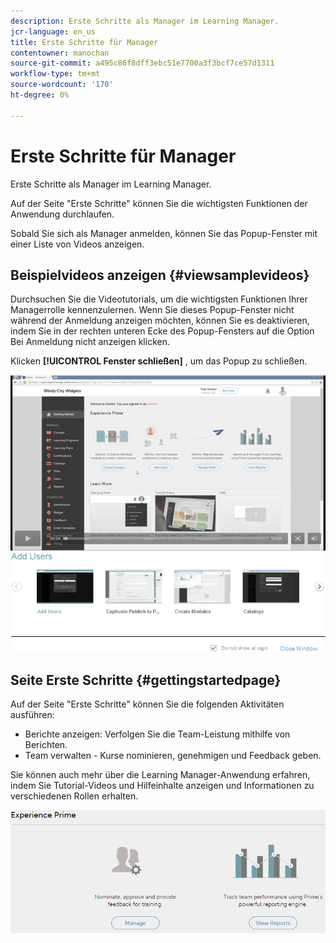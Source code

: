 ```yaml
---
description: Erste Schritte als Manager im Learning Manager.
jcr-language: en_us
title: Erste Schritte für Manager
contentowner: manochan
source-git-commit: a495c86f8dff3ebc51e7700a3f3bcf7ce57d1311
workflow-type: tm+mt
source-wordcount: '170'
ht-degree: 0%

---
```



# Erste Schritte für Manager

Erste Schritte als Manager im Learning Manager.

Auf der Seite &quot;Erste Schritte&quot; können Sie die wichtigsten Funktionen der Anwendung durchlaufen.

Sobald Sie sich als Manager anmelden, können Sie das Popup-Fenster mit einer Liste von Videos anzeigen.

## Beispielvideos anzeigen {#viewsamplevideos}

Durchsuchen Sie die Videotutorials, um die wichtigsten Funktionen Ihrer Managerrolle kennenzulernen. Wenn Sie dieses Popup-Fenster nicht während der Anmeldung anzeigen möchten, können Sie es deaktivieren, indem Sie in der rechten unteren Ecke des Popup-Fensters auf die Option Bei Anmeldung nicht anzeigen klicken.

Klicken **[!UICONTROL Fenster schließen]** , um das Popup zu schließen.

![](assets/welcome-videos.png)

## Seite Erste Schritte {#gettingstartedpage}

Auf der Seite &quot;Erste Schritte&quot; können Sie die folgenden Aktivitäten ausführen:

* Berichte anzeigen: Verfolgen Sie die Team-Leistung mithilfe von Berichten.
* Team verwalten - Kurse nominieren, genehmigen und Feedback geben.

Sie können auch mehr über die Learning Manager-Anwendung erfahren, indem Sie Tutorial-Videos und Hilfeinhalte anzeigen und Informationen zu verschiedenen Rollen erhalten.

![](assets/manager-experienceprime.png)

